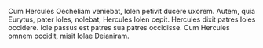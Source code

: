 Cum Hercules Oecheliam veniebat, Iolen petivit ducere uxorem. Autem, quia Eurytus, pater Ioles, nolebat, Hercules Iolen cepit. Hercules dixit patres Ioles occidere. Iole passus est patres sua patres occidisse. Cum Hercules omnem occidit, misit Iolae Deianiram. 

